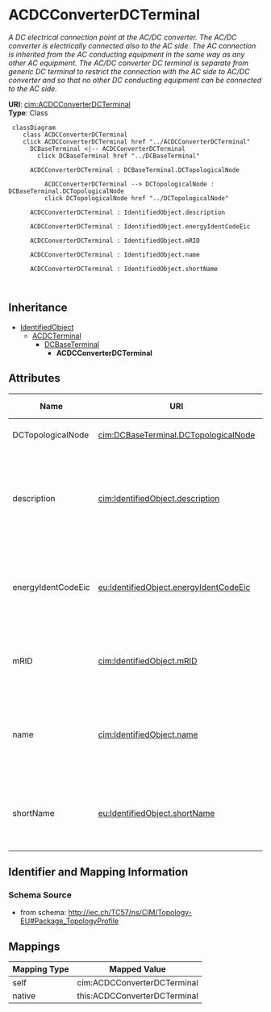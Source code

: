 # ACDCConverterDCTerminal


_A DC electrical connection point at the AC/DC converter. The AC/DC converter is electrically connected also to the AC side. The AC connection is inherited from the AC conducting equipment in the same way as any other AC equipment. The AC/DC converter DC terminal is separate from generic DC terminal to restrict the connection with the AC side to AC/DC converter and so that no other DC conducting equipment can be connected to the AC side._





**URI**: [cim:ACDCConverterDCTerminal](http://iec.ch/TC57/CIM100#ACDCConverterDCTerminal)<br />
**Type**: Class




```mermaid
 classDiagram
    class ACDCConverterDCTerminal
    click ACDCConverterDCTerminal href "../ACDCConverterDCTerminal"
      DCBaseTerminal <|-- ACDCConverterDCTerminal
        click DCBaseTerminal href "../DCBaseTerminal"
      
      ACDCConverterDCTerminal : DCBaseTerminal.DCTopologicalNode
        
          ACDCConverterDCTerminal --> DCTopologicalNode : DCBaseTerminal.DCTopologicalNode
          click DCTopologicalNode href "../DCTopologicalNode"
        
      ACDCConverterDCTerminal : IdentifiedObject.description
        
      ACDCConverterDCTerminal : IdentifiedObject.energyIdentCodeEic
        
      ACDCConverterDCTerminal : IdentifiedObject.mRID
        
      ACDCConverterDCTerminal : IdentifiedObject.name
        
      ACDCConverterDCTerminal : IdentifiedObject.shortName
        
      
```





## Inheritance
* [IdentifiedObject](IdentifiedObject.md)
    * [ACDCTerminal](ACDCTerminal.md)
        * [DCBaseTerminal](DCBaseTerminal.md)
            * **ACDCConverterDCTerminal**



## Attributes


| Name | URI | Cardinality and Range | Description | Inheritance |
| ---  | --- | --- | --- | --- |
| DCTopologicalNode | [cim:DCBaseTerminal.DCTopologicalNode](http://iec.ch/TC57/CIM100#DCBaseTerminal.DCTopologicalNode) | 1 <br />  [DCTopologicalNode](DCTopologicalNode.md)  | See association end Terminal | [DCBaseTerminal](DCBaseTerminal.md) |
| description | [cim:IdentifiedObject.description](http://iec.ch/TC57/CIM100#IdentifiedObject.description) | 0..1 <br />  string  | The description is a free human readable text describing or naming the object | [IdentifiedObject](IdentifiedObject.md) |
| energyIdentCodeEic | [eu:IdentifiedObject.energyIdentCodeEic](http://iec.ch/TC57/CIM100-European#IdentifiedObject.energyIdentCodeEic) | 0..1 <br />  string  | The attribute is used for an exchange of the EIC code (Energy identification ... | [IdentifiedObject](IdentifiedObject.md) |
| mRID | [cim:IdentifiedObject.mRID](http://iec.ch/TC57/CIM100#IdentifiedObject.mRID) | 1 <br />  string  | Master resource identifier issued by a model authority | [IdentifiedObject](IdentifiedObject.md) |
| name | [cim:IdentifiedObject.name](http://iec.ch/TC57/CIM100#IdentifiedObject.name) | 0..1 <br />  string  | The name is any free human readable and possibly non unique text naming the o... | [IdentifiedObject](IdentifiedObject.md) |
| shortName | [eu:IdentifiedObject.shortName](http://iec.ch/TC57/CIM100-European#IdentifiedObject.shortName) | 0..1 <br />  string  | The attribute is used for an exchange of a human readable short name with len... | [IdentifiedObject](IdentifiedObject.md) |









## Identifier and Mapping Information







### Schema Source


* from schema: http://iec.ch/TC57/ns/CIM/Topology-EU#Package_TopologyProfile





## Mappings

| Mapping Type | Mapped Value |
| ---  | ---  |
| self | cim:ACDCConverterDCTerminal |
| native | this:ACDCConverterDCTerminal |




